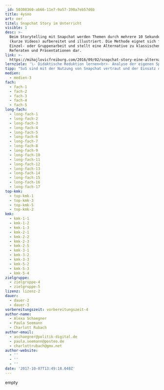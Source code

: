 ```yaml
---
_id: 50308360-ab66-11e7-9a57-390a7eb57d6b
title: 4ysxo
art: oer
titel: Snapchat Story im Unterricht
visible: 1
desc: >-
  Beim Storytelling mit Snapchat werden Themen durch mehrere 10 Sekunden Snaps
  (kurze Videos) aufbereitet und illustriert. Die Methode eignet sich für
  Einzel- oder Gruppenarbeit und stellt eine Alternative zu klassischen
  Referaten und Präsentationen dar.
link: >-
  https://mihajlovicfreiburg.com/2016/09/02/snapchat-story-eine-alternative-zum-klassischen-referat/
lernziele: '\- Didaktische Reduktion lernen<br>- Analyse der eigenen Sprache, Gestik, Mimik<br>- Rhetorische Fähigkeiten verbessern<br>- Kollaborative Auseinandersetzung mit Themen<br>- Kreative Aufbereitung von Inhalten und Themen<br>- Austausch, Reflexion über Themen'
tipp: "SuS sind mit der Nutzung von Snapchat vertraut und der Einsatz der App im Unterricht hat einen motivierenden Charakter. Auch stillere SuS können sich so an Präsentationen (mit oder ohne Publikum) herantasten. Besonders empfehlenswert ist die Methode für die Fachbereiche Geschichte & Gesellschaft, kulturelle Bildung und Sprachen. Die Frage des Urheberrechts der verwendeten Inhalte sollte vorher thematisiert werden. \r\nZur Vorbereitung empfiehlt sich der <a href='http://blog.patrickbreitenbach.de/content-creation-snapchat-bildung-formatentwicklung/'>Blogartikel</a> von Patrick Breitenbach."
medien:
  - medien-3
fach:
  - fach-1
  - fach-2
  - fach-3
  - fach-4
  - fach-5
long-fach:
  - long-fach-1
  - long-fach-2
  - long-fach-3
  - long-fach-4
  - long-fach-5
  - long-fach-6
  - long-fach-7
  - long-fach-8
  - long-fach-9
  - long-fach-10
  - long-fach-11
  - long-fach-12
  - long-fach-13
  - long-fach-14
  - long-fach-15
  - long-fach-16
  - long-fach-17
top-kmk:
  - top-kmk-1
  - top-kmk-3
  - top-kmk-5
  - top-kmk-2
kmk:
  - kmk-1-1
  - kmk-1-2
  - kmk-1-3
  - kmk-2-1
  - kmk-2-2
  - kmk-2-3
  - kmk-2-5
  - kmk-3-1
  - kmk-3-2
  - kmk-3-3
  - kmk-5-2
  - kmk-5-3
  - kmk-5-4
zielgruppe:
  - zielgruppe-4
  - zielgruppe-5
lizenz: lizenz-2
dauer:
  - dauer-2
  - dauer-3
vorbereitungszeit: vorbereitungszeit-4
author-name:
  - Alexa Schaegner
  - Paula Seemann
  - Charlott Rubach
author-email:
  - aschaegner@politik-digital.de
  - paula.seemann@posteo.de
  - charlottrubach@gmx.net
author-website:
  - ''
  - ''
  - ''
date: '2017-10-07T13:49:18.048Z'
---
```

empty
